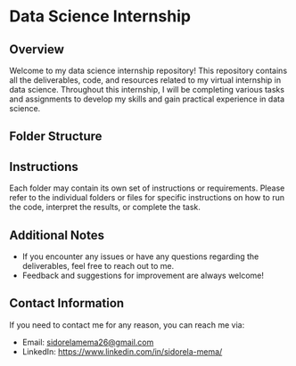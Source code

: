 # Data Science Internship

## Overview

Welcome to my data science internship repository! This repository contains all the deliverables, code, and resources related to my virtual internship in data science. Throughout this internship, I will be completing various tasks and assignments to develop my skills and gain practical experience in data science.

## Folder Structure


## Instructions

Each folder may contain its own set of instructions or requirements. Please refer to the individual folders or files for specific instructions on how to run the code, interpret the results, or complete the task.

## Additional Notes

- If you encounter any issues or have any questions regarding the deliverables, feel free to reach out to me.
- Feedback and suggestions for improvement are always welcome!

## Contact Information

If you need to contact me for any reason, you can reach me via:

- Email: sidorelamema26@gmail.com
- LinkedIn: https://www.linkedin.com/in/sidorela-mema/

